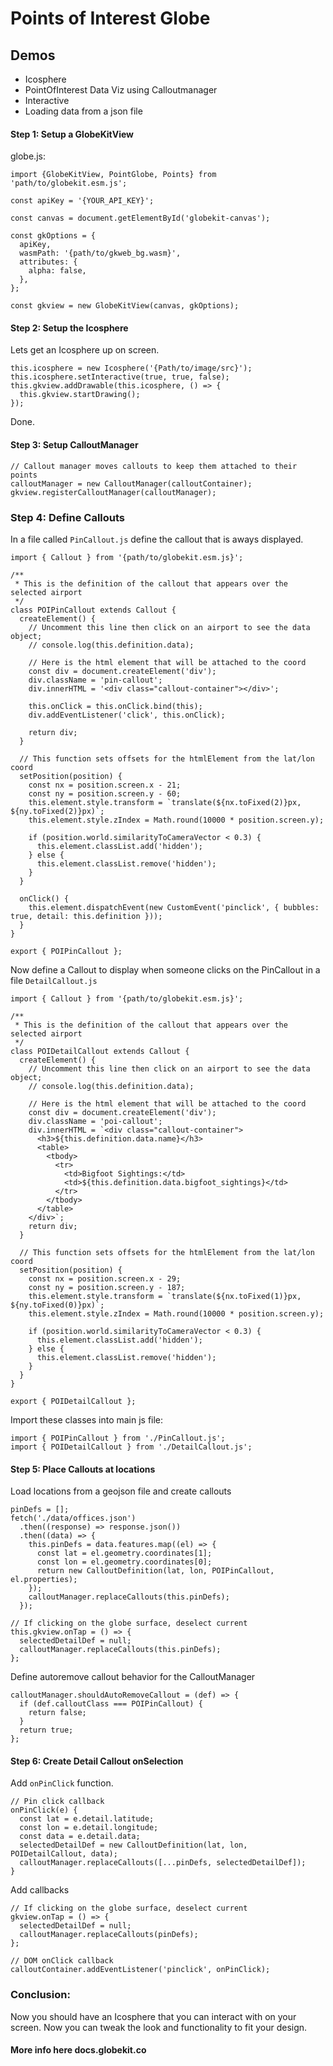 # Points of Interest Globe

## Demos
- Icosphere
- PointOfInterest Data Viz using Calloutmanager
- Interactive
- Loading data from a json file

#### Step 1: Setup a GlobeKitView

globe.js:
```
import {GlobeKitView, PointGlobe, Points} from 'path/to/globekit.esm.js';

const apiKey = '{YOUR_API_KEY}';

const canvas = document.getElementById('globekit-canvas');

const gkOptions = {
  apiKey,
  wasmPath: '{path/to/gkweb_bg.wasm}',
  attributes: {
    alpha: false,
  },
};

const gkview = new GlobeKitView(canvas, gkOptions);
```

#### Step 2: Setup the Icosphere
Lets get an Icosphere up on screen.

```
this.icosphere = new Icosphere('{Path/to/image/src}');
this.icosphere.setInteractive(true, true, false);
this.gkview.addDrawable(this.icosphere, () => {
  this.gkview.startDrawing();
});
```
Done.

#### Step 3: Setup CalloutManager

```
// Callout manager moves callouts to keep them attached to their points
calloutManager = new CalloutManager(calloutContainer);
gkview.registerCalloutManager(calloutManager);
```

### Step 4: Define Callouts

In a file called `PinCallout.js` define the callout that is aways displayed.

```
import { Callout } from '{path/to/globekit.esm.js}';

/**
 * This is the definition of the callout that appears over the selected airport
 */
class POIPinCallout extends Callout {
  createElement() {
    // Uncomment this line then click on an airport to see the data object;
    // console.log(this.definition.data);

    // Here is the html element that will be attached to the coord
    const div = document.createElement('div');
    div.className = 'pin-callout';
    div.innerHTML = '<div class="callout-container"></div>';

    this.onClick = this.onClick.bind(this);
    div.addEventListener('click', this.onClick);

    return div;
  }

  // This function sets offsets for the htmlElement from the lat/lon coord
  setPosition(position) {
    const nx = position.screen.x - 21;
    const ny = position.screen.y - 60;
    this.element.style.transform = `translate(${nx.toFixed(2)}px, ${ny.toFixed(2)}px)`;
    this.element.style.zIndex = Math.round(10000 * position.screen.y);

    if (position.world.similarityToCameraVector < 0.3) {
      this.element.classList.add('hidden');
    } else {
      this.element.classList.remove('hidden');
    }
  }

  onClick() {
    this.element.dispatchEvent(new CustomEvent('pinclick', { bubbles: true, detail: this.definition }));
  }
}

export { POIPinCallout };
```

Now define a Callout to display when someone clicks on the PinCallout in a file `DetailCallout.js`

```
import { Callout } from '{path/to/globekit.esm.js}';

/**
 * This is the definition of the callout that appears over the selected airport
 */
class POIDetailCallout extends Callout {
  createElement() {
    // Uncomment this line then click on an airport to see the data object;
    // console.log(this.definition.data);

    // Here is the html element that will be attached to the coord
    const div = document.createElement('div');
    div.className = 'poi-callout';
    div.innerHTML = `<div class="callout-container">
      <h3>${this.definition.data.name}</h3>
      <table>
        <tbody>
          <tr>
            <td>Bigfoot Sightings:</td>
            <td>${this.definition.data.bigfoot_sightings}</td>
          </tr>
        </tbody>
      </table>
    </div>`;
    return div;
  }

  // This function sets offsets for the htmlElement from the lat/lon coord
  setPosition(position) {
    const nx = position.screen.x - 29;
    const ny = position.screen.y - 187;
    this.element.style.transform = `translate(${nx.toFixed(1)}px, ${ny.toFixed(0)}px)`;
    this.element.style.zIndex = Math.round(10000 * position.screen.y);

    if (position.world.similarityToCameraVector < 0.3) {
      this.element.classList.add('hidden');
    } else {
      this.element.classList.remove('hidden');
    }
  }
}

export { POIDetailCallout };

```

Import these classes into main js file:
```
import { POIPinCallout } from './PinCallout.js';
import { POIDetailCallout } from './DetailCallout.js';
```

#### Step 5: Place Callouts at locations

Load locations from a geojson file and create callouts

```
pinDefs = [];
fetch('./data/offices.json')
  .then((response) => response.json())
  .then((data) => {
    this.pinDefs = data.features.map((el) => {
      const lat = el.geometry.coordinates[1];
      const lon = el.geometry.coordinates[0];
      return new CalloutDefinition(lat, lon, POIPinCallout, el.properties);
    });
    calloutManager.replaceCallouts(this.pinDefs);
  });

// If clicking on the globe surface, deselect current
this.gkview.onTap = () => {
  selectedDetailDef = null;
  calloutManager.replaceCallouts(this.pinDefs);
};
```

Define autoremove callout behavior for the CalloutManager

```
calloutManager.shouldAutoRemoveCallout = (def) => {
  if (def.calloutClass === POIPinCallout) {
    return false;
  }
  return true;
};
```

#### Step 6: Create Detail Callout onSelection

Add `onPinClick` function.
```
// Pin click callback
onPinClick(e) {
  const lat = e.detail.latitude;
  const lon = e.detail.longitude;
  const data = e.detail.data;
  selectedDetailDef = new CalloutDefinition(lat, lon, POIDetailCallout, data);
  calloutManager.replaceCallouts([...pinDefs, selectedDetailDef]);
}
```

Add callbacks

```
// If clicking on the globe surface, deselect current
gkview.onTap = () => {
  selectedDetailDef = null;
  calloutManager.replaceCallouts(pinDefs);
};

// DOM onClick callback
calloutContainer.addEventListener('pinclick', onPinClick);
```

### Conclusion:

Now you should have an Icosphere that you can interact with on your screen. Now you can tweak the look and functionality to fit your design. 

#### More info here docs.globekit.co
